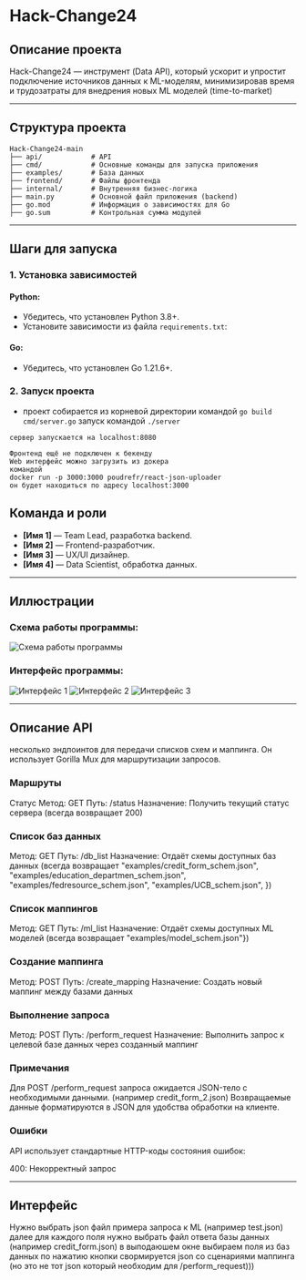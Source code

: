 
# Hack-Change24

## Описание проекта

Hack-Change24 — инструмент (Data API), который ускорит и упростит подключение источников данных к ML-моделям, минимизировав время и трудозатраты для внедрения новых ML моделей (time-to-market)

---

## Структура проекта

```
Hack-Change24-main
├── api/            # API
├── cmd/            # Основные команды для запуска приложения
├── examples/       # База данных
├── frontend/       # Файлы фронтенда
├── internal/       # Внутренняя бизнес-логика
├── main.py         # Основной файл приложения (backend)
├── go.mod          # Информация о зависимостях для Go
├── go.sum          # Контрольная сумма модулей
```

---

## Шаги для запуска

### 1. Установка зависимостей

#### Python:
- Убедитесь, что установлен Python 3.8+.
- Установите зависимости из файла `requirements.txt`:


#### Go:
- Убедитесь, что установлен Go 1.21.6+.

### 2. Запуск проекта

   - проект собирается из корневой директории командой
    ```go build cmd/server.go```
    запуск командой 
    ```./server```

    сервер запускается на localhost:8080

    Фронтенд ещё не подключен к бекенду
    Web интерфейс можно загрузить из докера
    командой
    docker run -p 3000:3000 poudrefr/react-json-uploader
    он будет находиться по адресу localhost:3000


## Команда и роли

- **[Имя 1]** — Team Lead, разработка backend.
- **[Имя 2]** — Frontend-разработчик.
- **[Имя 3]** — UX/UI дизайнер.
- **[Имя 4]** — Data Scientist, обработка данных.

---

## Иллюстрации

### Схема работы программы:
![Схема работы программы](Archive/schema.png)

### Интерфейс программы:
![Интерфейс 1](Archive/interface1.png)
![Интерфейс 2](Archive/interface2.png)
![Интерфейс 3](Archive/interface3.png)

---

## Описание API

несколько эндпоинтов для передачи списков схем  и маппинга.
Он использует Gorilla Mux для маршрутизации запросов.

### Маршруты
Статус
Метод: GET
Путь: /status
Назначение: Получить текущий статус сервера (всегда возвращает 200)

### Список баз данных
Метод: GET
Путь: /db_list
Назначение: Отдаёт схемы доступных баз данных (всегда возвращает "examples/credit_form_schem.json",
                                                              	"examples/education_departmen_schem.json",
                                                              	"examples/fedresource_schem.json",
                                                              	"examples/UCB_schem.json",
                                                              })

### Список маппингов
Метод: GET
Путь: /ml_list
Назначение: Отдаёт схемы доступных ML моделей (всегда возвращает "examples/model_schem.json"})

### Создание маппинга
Метод: POST
Путь: /create_mapping
Назначение: Создать новый маппинг между базами данных 


### Выполнение запроса
Метод: POST
Путь: /perform_request
Назначение: Выполнить запрос к целевой базе данных через созданный маппинг

### Примечания

Для POST /perform_request запроса ожидается JSON-тело с необходимыми данными. (например credit_form_2.json)
Возвращаемые данные форматируются в JSON для удобства обработки на клиенте.

### Ошибки

API использует стандартные HTTP-коды состояния ошибок:

400: Некорректный запрос

----

## Интерфейс

Нужно выбрать json файл примера запроса к ML (например test.json)
далее для каждого поля нужно выбрать файл ответа базы данных (например credit_form.json)
в выподаюшем окне выбираем поля из баз данных
по нажатию кнопки свормируется json со сценариями маппинга (но это не тот json который необходим для /perform_request)))
